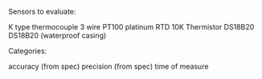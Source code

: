 Sensors to evaluate:

K type thermocouple
3 wire PT100 platinum RTD
10K Thermistor
DS18B20
DS18B20 (waterproof casing)

Categories:

accuracy (from spec)
precision (from spec)
time of measure
 